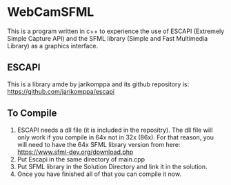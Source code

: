 # WebCamSFML
This is a program written in c++ to experience the use of ESCAPI (Extremely Simple Capture API) and the SFML library (Simple and Fast Multimedia Library) as a graphics interface.

## ESCAPI
This is a library amde by jarikomppa and its github repository is: https://github.com/jarikomppa/escapi

## To Compile
1. ESCAPI needs a dll file (it is included in the repositry). The dll file will only work if you compile in 64x not in 32x (86x). For that reason, you will need to have the 64x SFML library version from here: https://www.sfml-dev.org/download.php  
2. Put Escapi in the same directory of main.cpp
3. Put SFML library in the Solution Directory and link it in the solution.
4. Once you have finished all of that you can compile it now.
